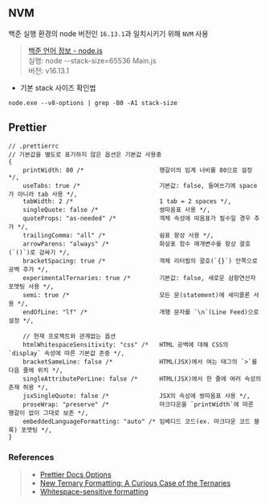 ## NVM

백준 실행 환경의 node 버전인 `16.13.1`과 일치시키기 위해 `NVM` 사용

> [백준 언어 정보 - node.js](https://help.acmicpc.net/language/info)  
> 실행: node --stack-size=65536 Main.js  
> 버전: v16.13.1

- 기본 stack 사이즈 확인법

```shell
node.exe --v8-options | grep -B0 -A1 stack-size
```

## Prettier

```json5
// .prettierrc
// 기본값을 별도로 표기하지 않은 옵션은 기본값 사용중
{
	printWidth: 80 /*                     행갈이의 임계 너비를 80으로 설정 */,
	useTabs: true /*                      기본값: false, 들여쓰기에 space가 아니라 tab 사용 */,
	tabWidth: 2 /*                        1 tab = 2 spaces */,
	singleQuote: false /*                 쌍따옴표 사용 */,
	quoteProps: "as-needed" /*            객체 속성에 따옴표가 필수일 경우 추가 */,
	trailingComma: "all" /*               쉼표 항상 사용 */,
	arrowParens: "always" /*              화살표 함수 매개변수를 항상 괄호(`()`)로 감싸기 */,
	bracketSpacing: true /*               객체 리터럴의 괄호(`{}`) 안쪽으로 공백 추가 */,
	experimentalTernaries: true /*        기본값: false, 새로운 삼항연산자 포맷팅 사용 */,
	semi: true /*                         모든 문(statement)에 세미콜론 사용 */,
	endOfLine: "lf" /*                    개행 문자를 `\n`(Line Feed)으로 설정 */,

	// 현재 프로젝트와 관계없는 옵션
	htmlWhitespaceSensitivity: "css" /*   HTML 공백에 대해 CSS의 `display` 속성에 따른 기본값 존중 */,
	bracketSameLine: false /*             HTML(JSX)에서 여는 태그의 `>`를 다음 줄에 위치 */,
	singleAttributePerLine: false /*      HTML(JSX)에서 한 줄에 여러 속성의 존재 허용 */,
	jsxSingleQuote: false /*              JSX의 속성에 쌍따옴표 사용 */,
	proseWrap: "preserve" /*              마크다운을 `printWidth`에 따른 행갈이 없이 그대로 보존 */,
	embeddedLanguageFormatting: "auto" /* 임베디드 코드(ex. 마크다운 코드 블록) 포맷팅 */,
}
```

### References

> - [Prettier Docs Options](https://prettier.io/docs/en/options.html)
> - [New Ternary Formatting: A Curious Case of the Ternaries](https://github.com/prettier/prettier/pull/13183)
> - [Whitespace-sensitive formatting](https://prettier.io/blog/2018/11/07/1.15.0#whitespace-sensitive-formatting)
